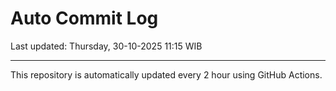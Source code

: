 # Auto Commit Log

Last updated: Thursday, 30-10-2025 11:15 WIB

---

This repository is automatically updated every 2 hour using GitHub Actions.
